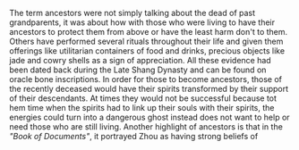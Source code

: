 The term ancestors were not simply talking about the dead of past grandparents, it was about how with those who were living to have their ancestors to protect them from above or have the least harm don't to them. Others have performed several rituals throughout their life and given them offerings like utilitarian containers of food and drinks, precious objects like jade and cowry shells as a sign of appreciation. All these evidence had been dated back during the Late Shang Dynasty and can be found on oracle bone inscriptions. In order for those to become ancestors, those of the recently deceased would  have their spirits transformed by their support of their descendants. At times they would not be successful because tot hem time when the spirits had to link up their souls with their spirits, the energies could turn into a dangerous ghost instead does not want to help or need those who are still living. Another highlight of ancestors is that in the *"Book of Documents"*, it portrayed Zhou as having strong beliefs of 